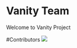 # Vanity Team
Welcome to Vanity Project

#Contributors
<a href="https://github.com/Mr3bOfficial/rdx/graphs/contributors">
  <img src="https://contrib.rocks/image?repo=Mr3bOfficial/rdx" />
</a>
